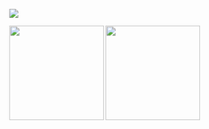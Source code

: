 <!-- [![Top Langs](https://github-readme-stats.vercel.app/api/top-langs/?username=AbeTetsuya20)](https://github.com/anuraghazra/github-readme-stats)
 -->
 
 
![](https://github-profile-summary-cards.vercel.app/api/cards/profile-details?username=abe-tetsu&theme=dracula)

<p>
<a href="https://github.com/abe-tetsu">
  <img align="left" height="170px" src="https://github-readme-stats.vercel.app/api?username=abe-tetsu&count_private=true&show_icons=true&theme=dracula" />
</a>
<a href="https://github.com/abe-tetsu">
  <img align="left" height="170px" src="https://github-readme-stats.vercel.app/api/top-langs/?username=abe-tetsu&layout=compact&theme=dracula" />
</a>
</p>
